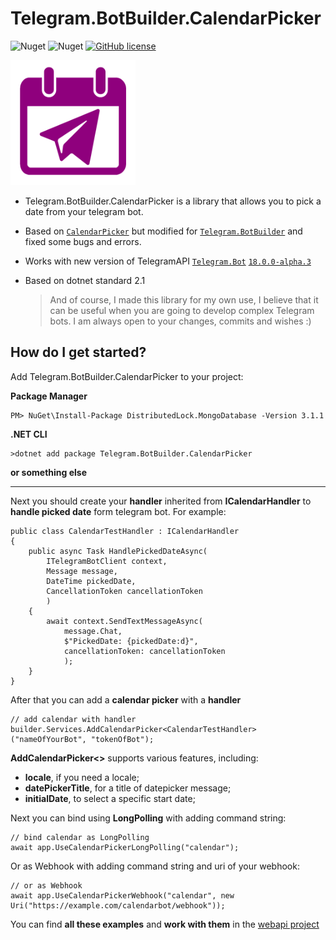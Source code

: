 # Telegram.BotBuilder.CalendarPicker

![Nuget](https://img.shields.io/nuget/v/Telegram.BotBuilder.CalendarPicker?style=for-the-badge)
![Nuget](https://img.shields.io/nuget/dt/Telegram.BotBuilder.CalendarPicker?style=for-the-badge)
[![GitHub license](https://img.shields.io/github/license/jenyaalexanov/Telegram.BotBuilder.CalendarPicker?style=for-the-badge)](https://github.com/jenyaalexanov/Telegram.BotBuilder.CalendarPicker/blob/master/LICENSE)

<img src="./icons/CalendarPicker.Large.png" alt="Telegram CalendarPicker Logo" width=200 height=200 />

- Telegram.BotBuilder.CalendarPicker is a library that allows you to pick a date from your telegram bot.
- Based on [`CalendarPicker`](https://github.com/karb0f0s/CalendarPicker) but modified for [`Telegram.BotBuilder`](https://github.com/jenyaalexanov/Telegram.BotBuilder) and fixed some bugs and errors.
- Works with new version of TelegramAPI [`Telegram.Bot`](https://github.com/TelegramBots/Telegram.Bot) [`18.0.0-alpha.3`](https://www.nuget.org/packages/Telegram.Bot/18.0.0-alpha.3)
- Based on dotnet standard 2.1

  >And of course, I made this library for my own use, I believe that it can be useful when you are going to develop complex Telegram bots.
  >I am always open to your changes, commits and wishes :)

How do I get started?
--------------
Add Telegram.BotBuilder.CalendarPicker to your project:

**Package Manager**

	PM> NuGet\Install-Package DistributedLock.MongoDatabase -Version 3.1.1
  
**.NET CLI**

	>dotnet add package Telegram.BotBuilder.CalendarPicker
  
**or something else**

--------------

Next you should create your **handler** inherited from **ICalendarHandler** to **handle picked date** form telegram bot. For example:

    public class CalendarTestHandler : ICalendarHandler
    {
        public async Task HandlePickedDateAsync(
            ITelegramBotClient context, 
            Message message, 
            DateTime pickedDate, 
            CancellationToken cancellationToken
            )
        {
            await context.SendTextMessageAsync(
                message.Chat, 
                $"PickedDate: {pickedDate:d}", 
                cancellationToken: cancellationToken
                );
        }
    }
    
After that you can add a **calendar picker** with a **handler**
    
    // add calendar with handler
    builder.Services.AddCalendarPicker<CalendarTestHandler>("nameOfYourBot", "tokenOfBot");
    
**AddCalendarPicker<>** supports various features, including: 
- **locale**, if you need a locale;
- **datePickerTitle**, for a title of datepicker message; 
- **initialDate**, to select a specific start date;

Next you can bind using **LongPolling** with adding command string:

    // bind calendar as LongPolling
    await app.UseCalendarPickerLongPolling("calendar");
    
Or as Webhook with adding command string and uri of your webhook:

    // or as Webhook
    await app.UseCalendarPickerWebhook("calendar", new Uri("https://example.com/calendarbot/webhook"));

You can find **all these examples** and **work with them** in the [webapi project](https://github.com/jenyaalexanov/Telegram.BotBuilder.CalendarPicker/tree/master/Telegram.BotBuilder.CalendarPicker.WebApi)
